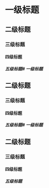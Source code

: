 # 一级标题

## 二级标题

### 三级标题

#### 四级标题

##### 五级标题# 一级标题

## 二级标题

### 三级标题

#### 四级标题

##### 五级标题# 一级标题

## 二级标题

### 三级标题

#### 四级标题

##### 五级标题
